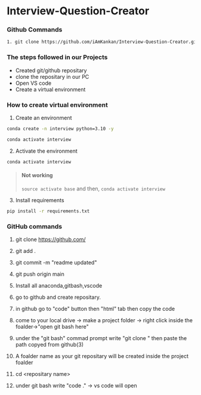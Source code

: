 # Interview-Question-Creator

### Github Commands

```bash
1. git clone https://github.com/iAmKankan/Interview-Question-Creator.git
```

### The steps followed in our Projects
* Created git/github repositary
* clone the repositary in our PC
* Open VS code 
* Create a virtual environment

### How to create virtual environment

1. Create an environment
```bash
conda create -n interview python=3.10 -y

conda activate interview
```
2. Activate the environment

```bash
conda activate interview
```
> #### Not working 
> `source activate base` and then,
> `conda activate interview`

3. Install requirements
```bash
pip install -r requirements.txt
```

### GitHub commands
1. git clone https://github.com/

2. git add .

3. git commit -m "readme updated"

4. git push origin main


1. Install all anaconda,gitbash,vscode
2. go to github and create repositary.
3. in github go to "code" button then "html" tab then copy the code
4. come to your local drive -> make a project folder -> right click inside the foalder->"open git bash here" 
5. under the "git bash" commad prompt write "git clone " then paste the path copyed from github(3)
6. A foalder name as your git repositary will be created inside the project foalder
7. cd \<repositary name\>
8. under git bash write "code ." -> vs code will open
